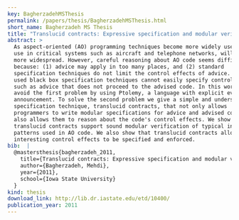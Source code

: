 ```yaml
---
key: BagherzadehMSThesis
permalink: /papers/thesis/BagherzadehMSThesis.html
short_name: Bagherzadeh MS Thesis
title: "Translucid contracts: Expressive specification and modular verification of aspect oriented interfaces"
abstract: >
  As aspect-oriented (AO) programming techniques become more widely used, their
  use in critical systems such as aircraft and telephone networks, will become
  more widespread. However, careful reasoning about AO code seems difficult
  because: (1) advice may apply in too many places, and (2) standard
  specification techniques do not limit the control effects of advice. Commonly
  used black box specification techniques cannot easily specify control effects,
  such as advice that does not proceed to the advised code. In this work we
  avoid the first problem by using Ptolemy, a language with explicit event
  announcement. To solve the second problem we give a simple and understandable
  specification technique, translucid contracts, that not only allows
  programmers to write modular specifications for advice and advised code, but
  also allows them to reason about the code's control effects. We show that
  translucid contracts support sound modular verification of typical interaction
  patterns used in AO code. We also show that translucid contracts allow
  interesting control effects to be specified and enforced.
bib:  |
  @mastersthesis{bagherzadeh_2011,
    title={Translucid contracts: Expressive specification and modular verification of aspect oriented interfaces},
    author={Bagherzadeh, Mehdi},
    year={2011},
    school={Iowa State University}
  }
kind: thesis
download_link: http://lib.dr.iastate.edu/etd/10400/
publication_year: 2011
---
```

